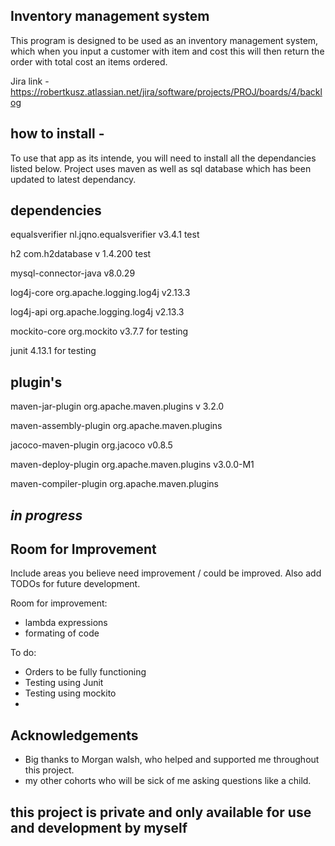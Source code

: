 ## Inventory management system

This program is designed to be used as an inventory management system, which when you input a customer with item and cost 
this will then return the order with total cost an items ordered.


Jira link - https://robertkusz.atlassian.net/jira/software/projects/PROJ/boards/4/backlog

## how to install -
To use that app as its intende, you will need to install all the dependancies  listed below.
Project uses maven as well as sql database which has been updated to latest dependancy.
## dependencies
equalsverifier
nl.jqno.equalsverifier
v3.4.1
test

h2
com.h2database
v 1.4.200
test


mysql-connector-java
v8.0.29

log4j-core
org.apache.logging.log4j
v2.13.3

log4j-api
org.apache.logging.log4j
v2.13.3

mockito-core
org.mockito
v3.7.7 for testing 

junit 4.13.1
for testing

## plugin's

maven-jar-plugin
org.apache.maven.plugins
v 3.2.0

maven-assembly-plugin
org.apache.maven.plugins

jacoco-maven-plugin
org.jacoco
v0.8.5

maven-deploy-plugin
org.apache.maven.plugins
v3.0.0-M1

maven-compiler-plugin
org.apache.maven.plugins


## _in progress_ 



## Room for Improvement
Include areas you believe need improvement / could be improved. Also add TODOs for future development.

Room for improvement:
- lambda expressions 
- formating of code

To do:
- Orders to be fully functioning 
- Testing using Junit
- Testing using mockito
- 


## Acknowledgements

- Big thanks to Morgan walsh, who helped and supported me throughout this project.
- my other cohorts who will be sick of me asking questions like a child.

## this project is private and only available for use and development by myself


